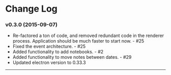 # Change Log

### v0.3.0 (2015-09-07)

- Re-factored a ton of code, and removed redundant code in the renderer process. Application should be much faster to start now. - #25
- Fixed the event architecture. - #25
- Added functionality to add notebooks. - #2
- Added functionality to move notes between dates. - #29
- Updated electron version to 0.33.3

---
